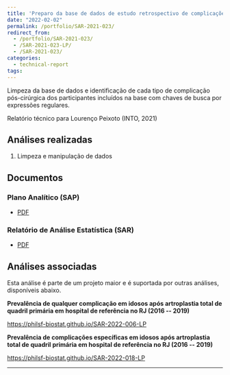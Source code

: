 ```yaml
---
title: 'Preparo da base de dados de estudo retrospectivo de complicações após revisão de artroplastia total de quadril em idosos'
date: "2022-02-02"
permalink: /portfolio/SAR-2021-023/
redirect_from:
  - /portfolio/SAR-2021-023/
  - /SAR-2021-023-LP/
  - /SAR-2021-023/
categories:
  - technical-report
tags:
---
```


Limpeza da base de dados e identificação de cada tipo de complicação pós-cirúrgica dos participantes incluídos na base com chaves de busca por expressões regulares.

Relatório técnico para Lourenço Peixoto (INTO, 2021)

## Análises realizadas

1. Limpeza e manipulação de dados
<!-- 1. Análise descritiva -->
<!-- 1. Análise inferencial -->
<!-- 1. Análise de poder -->
<!-- 1. Modelagem estatística -->

## Documentos

### Plano Analítico (SAP)

- [PDF][sap]

### Relatório de Análise Estatística (SAR)

- [PDF][sar]

## Análises associadas

Esta análise é parte de um projeto maior e é suportada por outras análises, disponíveis abaixo.

**Prevalência de qualquer complicação em idosos após artroplastia total de quadril primária em hospital de referência no RJ (2016 -- 2019)**

<https://philsf-biostat.github.io/SAR-2022-006-LP>

**Prevalência de complicações específicas em idosos após artroplastia total de quadril primária em hospital de referência no RJ (2016 -- 2019)**

<https://philsf-biostat.github.io/SAR-2022-018-LP>

---

[sap]: /files/SAP-2021-023-v01.pdf
[sar]: /files/SAR-2021-023-v01.pdf
